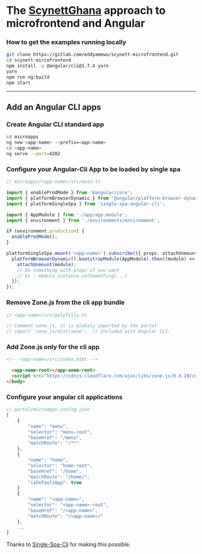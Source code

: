 # The [ScynettGhana](http://scynett-ghana.com) approach to microfrontend and Angular

### How to get the examples running locally
```bash
git clone https://gitlab.com/eddyamewu/scynett-microfrontend.git
cd scynett-mircofrontend
npm install -g @angular/cli@1.7.4 yarn
yarn
npm run ng:build
npm start
```

<!-- ## How to perform CI tasks
```bash
npm run ng:lint
npm run ng:test
``` -->
___

## Add an Angular CLI apps
### Create Angular CLI standard app
```bash
cd microapps
ng new <app-name> --prefix=<app-name>
cd <app-name>
ng serve --port=4202
```

### Configure your Angular-Cli App to be loaded by single spa
```js
// microapps/<app-name>/src/main.ts

import { enableProdMode } from '@angular/core';
import { platformBrowserDynamic } from '@angular/platform-browser-dynamic';
import { platformSingleSpa } from 'single-spa-angular-cli';

import { AppModule } from './app/app.module';
import { environment } from './environments/environment';

if (environment.production) {
  enableProdMode();
}

platformSingleSpa.mount('<app-name>').subscribe(({ props, attachUnmount }) => {
  platformBrowserDynamic().bootstrapModule(AppModule).then((module) => {
    attachUnmount(module);
    // Do something with props if you want
    // Ex : module.instance.setSomething(...)
  });
});
```

### Remove Zone.js from the cli app bundle
```js
// <app-name>/src/polyfills.ts

// Comment zone.js, it is globaly imported by the portal
// import 'zone.js/dist/zone';  // Included with Angular CLI.
```

### Add Zone.js only for the cli app
```html
<!-- <app-name>/src/index.html -->

  <app-name-root></app-anme-root>
  <script src="https://cdnjs.cloudflare.com/ajax/libs/zone.js/0.8.19/zone.js"></script>
</body>
```

### Configure your angular cli applications
```js
// portal/microapps.config.json
[
    {
        "name": "menu",
        "selector": "menu-root",
        "baseHref": "/menu",
        "matchRoute": "/**"
    },
    {
        "name": "home",
        "selector": "home-root",
        "baseHref": "/home",
        "matchRoute": "/home/",
        "isDefaultApp": true
    }
    {
        "name": "<app-name>",
        "selector": "<app-name>-root",
        "baseHref": "/<app-name>",
        "matchRoute": "/<app-name>/"
    },
    ...
]
```
<!-- Thanks to [PlaceMe-SAS](https://github.com/PlaceMe-SAS/single-spa-angular-cli-examples) for making this possible. -->
Thanks to [Single-Spa-Cli](https://www.npmjs.com/package/single-spa-angular-cli) for making this possible.

